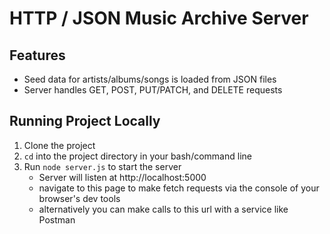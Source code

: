 # HTTP / JSON Music Archive Server

## Features
- Seed data for artists/albums/songs is loaded from JSON files
- Server handles GET, POST, PUT/PATCH, and DELETE requests

## Running Project Locally
1. Clone the project
2. `cd` into the project directory in your bash/command line
3. Run `node server.js` to start the server
    - Server will listen at http://localhost:5000
    - navigate to this page to make fetch requests via the console of your browser's dev tools
    - alternatively you can make calls to this url with a service like Postman
